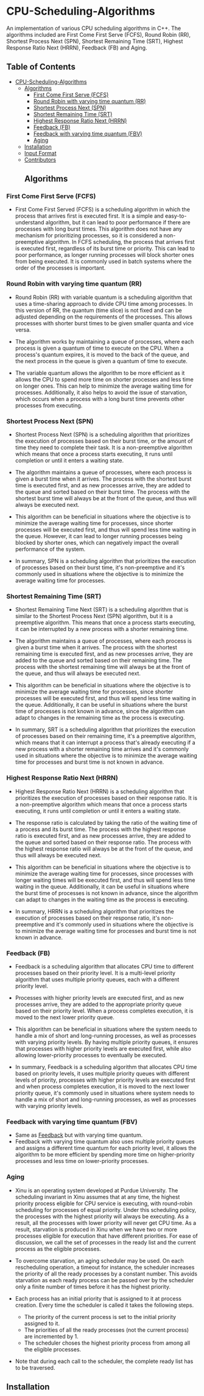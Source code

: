 # CPU-Scheduling-Algorithms
An implementation of various CPU scheduling algorithms in C++. The algorithms included are First Come First Serve (FCFS), Round Robin (RR), Shortest Process Next (SPN), Shortest Remaining Time (SRT), Highest Response Ratio Next (HRRN), Feedback (FB) and Aging.
## Table of Contents
- [CPU-Scheduling-Algorithms](#cpu-scheduling-algorithms)
  - [Algorithms](#algorithms)
    - [First Come First Serve (FCFS)](#first-come-first-serve-fcfs)
    - [Round Robin with varying time quantum (RR)](#round-robin-with-varying-time-quantum-rr)
    - [Shortest Process Next (SPN)](#shortest-process-next-spn)
    - [Shortest Remaining Time (SRT)](#shortest-remaining-time-srt)
    - [Highest Response Ratio Next (HRRN)](#highest-response-ratio-next-hrrn)
    - [Feedback (FB)](#feedback-fb)
    - [Feedback with varying time quantum (FBV)](#feedback-with-varying-time-quantum-fbv)
    - [Aging](#aging)
  - [Installation](#installation)
  - [Input Format](#input-format)
  - [Contributors](#contributors)
    ## Algorithms

### First Come First Serve (FCFS)
- First Come First Served (FCFS) is a scheduling algorithm in which the process that arrives first is executed first. It is a simple and easy-to-understand algorithm, but it can lead to poor performance if there are processes with long burst times. This algorithm does not have any mechanism for prioritizing processes, so it is considered a non-preemptive algorithm. In FCFS scheduling, the process that arrives first is executed first, regardless of its burst time or priority. This can lead to poor performance, as longer running processes will block shorter ones from being executed. It is commonly used in batch systems where the order of the processes is important.

### Round Robin with varying time quantum (RR)
- Round Robin (RR) with variable quantum is a scheduling algorithm that uses a time-sharing approach to divide CPU time among processes. In this version of RR, the quantum (time slice) is not fixed and can be adjusted depending on the requirements of the processes. This allows processes with shorter burst times to be given smaller quanta and vice versa.

- The algorithm works by maintaining a queue of processes, where each process is given a quantum of time to execute on the CPU. When a process's quantum expires, it is moved to the back of the queue, and the next process in the queue is given a quantum of time to execute.

- The variable quantum allows the algorithm to be more efficient as it allows the CPU to spend more time on shorter processes and less time on longer ones. This can help to minimize the average waiting time for processes. Additionally, it also helps to avoid the issue of starvation, which occurs when a process with a long burst time prevents other processes from executing.

### Shortest Process Next (SPN)
- Shortest Process Next (SPN) is a scheduling algorithm that prioritizes the execution of processes based on their burst time, or the amount of time they need to complete their task. It is a non-preemptive algorithm which means that once a process starts executing, it runs until completion or until it enters a waiting state.

- The algorithm maintains a queue of processes, where each process is given a burst time when it arrives. The process with the shortest burst time is executed first, and as new processes arrive, they are added to the queue and sorted based on their burst time. The process with the shortest burst time will always be at the front of the queue, and thus will always be executed next.

- This algorithm can be beneficial in situations where the objective is to minimize the average waiting time for processes, since shorter processes will be executed first, and thus will spend less time waiting in the queue. However, it can lead to longer running processes being blocked by shorter ones, which can negatively impact the overall performance of the system.

- In summary, SPN is a scheduling algorithm that prioritizes the execution of processes based on their burst time, it's non-preemptive and it's commonly used in situations where the objective is to minimize the average waiting time for processes.
### Shortest Remaining Time (SRT)
- Shortest Remaining Time Next (SRT) is a scheduling algorithm that is similar to the Shortest Process Next (SPN) algorithm, but it is a preemptive algorithm. This means that once a process starts executing, it can be interrupted by a new process with a shorter remaining time.

- The algorithm maintains a queue of processes, where each process is given a burst time when it arrives. The process with the shortest remaining time is executed first, and as new processes arrive, they are added to the queue and sorted based on their remaining time. The process with the shortest remaining time will always be at the front of the queue, and thus will always be executed next.

- This algorithm can be beneficial in situations where the objective is to minimize the average waiting time for processes, since shorter processes will be executed first, and thus will spend less time waiting in the queue. Additionally, it can be useful in situations where the burst time of processes is not known in advance, since the algorithm can adapt to changes in the remaining time as the process is executing.

- In summary, SRT is a scheduling algorithm that prioritizes the execution of processes based on their remaining time, it's a preemptive algorithm, which means that it can interrupt a process that's already executing if a new process with a shorter remaining time arrives and it's commonly used in situations where the objective is to minimize the average waiting time for processes and burst time is not known in advance.

### Highest Response Ratio Next (HRRN)

- Highest Response Ratio Next (HRRN) is a scheduling algorithm that prioritizes the execution of processes based on their response ratio. It is a non-preemptive algorithm which means that once a process starts executing, it runs until completion or until it enters a waiting state.

- The response ratio is calculated by taking the ratio of the waiting time of a process and its burst time. The process with the highest response ratio is executed first, and as new processes arrive, they are added to the queue and sorted based on their response ratio. The process with the highest response ratio will always be at the front of the queue, and thus will always be executed next.

- This algorithm can be beneficial in situations where the objective is to minimize the average waiting time for processes, since processes with longer waiting times will be executed first, and thus will spend less time waiting in the queue. Additionally, it can be useful in situations where the burst time of processes is not known in advance, since the algorithm can adapt to changes in the waiting time as the process is executing.

- In summary, HRRN is a scheduling algorithm that prioritizes the execution of processes based on their response ratio, it's non-preemptive and it's commonly used in situations where the objective is to minimize the average waiting time for processes and burst time is not known in advance.

### Feedback (FB)

- Feedback is a scheduling algorithm that allocates CPU time to different processes based on their priority level. It is a multi-level priority algorithm that uses multiple priority queues, each with a different priority level.

- Processes with higher priority levels are executed first, and as new processes arrive, they are added to the appropriate priority queue based on their priority level. When a process completes execution, it is moved to the next lower priority queue.

- This algorithm can be beneficial in situations where the system needs to handle a mix of short and long-running processes, as well as processes with varying priority levels. By having multiple priority queues, it ensures that processes with higher priority levels are executed first, while also allowing lower-priority processes to eventually be executed.

- In summary, Feedback is a scheduling algorithm that allocates CPU time based on priority levels, it uses multiple priority queues with different levels of priority, processes with higher priority levels are executed first and when process completes execution, it is moved to the next lower priority queue, it's commonly used in situations where system needs to handle a mix of short and long-running processes, as well as processes with varying priority levels.

### Feedback with varying time quantum (FBV)
- Same as [Feedback](#feedback-fb) but with varying time quantum.
- Feedback with varying time quantum also uses multiple priority queues and assigns a different time quantum for each priority level, it allows the algorithm to be more efficient by spending more time on higher-priority processes and less time on lower-priority processes.

### Aging

- Xinu is an operating system developed at Purdue University. The scheduling invariant in Xinu assumes that at any
time, the highest priority process eligible for CPU service is executing, with round-robin scheduling for processes of
equal priority. Under this scheduling policy, the processes with the highest priority will always be executing. As a
result, all the processes with lower priority will never get CPU time. As a result, starvation is produced in Xinu when
we have two or more processes eligible for execution that have different priorities. For ease of discussion, we call the
set of processes in the ready list and the current process as the eligible processes.

- To overcome starvation, an aging scheduler may be used. On each rescheduling operation, a timeout for instance, the
scheduler increases the priority of all the ready processes by a constant number. This avoids starvation as each ready
process can be passed over by the scheduler only a finite number of times before it has the highest priority.

- Each process has an initial priority that is assigned to it at process creation. Every time the scheduler is called it takes
the following steps.
    - The priority of the current process is set to the initial priority assigned to it.
    - The priorities of all the ready processes (not the current process) are incremented by 1.
    - The scheduler choses the highest priority process from among all the eligible processes.

- Note that during each call to the scheduler, the complete ready list has to be traversed.
## Installation
